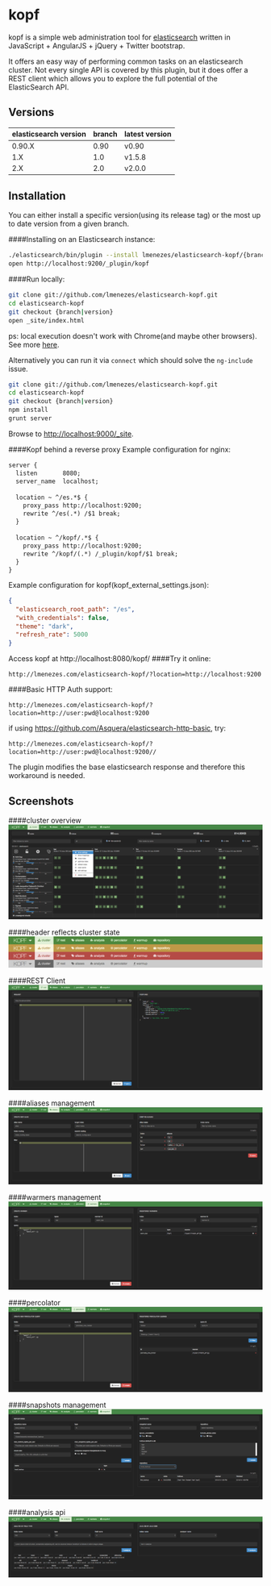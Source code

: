 kopf
=======================

kopf is a simple web administration tool for [elasticsearch](http://elastic.co) written in JavaScript + AngularJS + jQuery + Twitter bootstrap.

It offers an easy way of performing common tasks on an elasticsearch cluster. Not every single API is covered by this plugin, but it does offer a REST client which allows you to explore the full potential of the ElasticSearch API.

Versions
------------

| elasticsearch version | branch | latest version  |
| --------------------- | ------ | --------------- |
| 0.90.X                | 0.90   | v0.90           |
| 1.X                   | 1.0    | v1.5.8          |
| 2.X                   | 2.0    | v2.0.0          |

Installation
------------
You can either install a specific version(using its release tag) or the most up to date version from a given branch.

####Installing on an Elasticsearch instance:

```bash
./elasticsearch/bin/plugin --install lmenezes/elasticsearch-kopf/{branch|version}
open http://localhost:9200/_plugin/kopf
```

####Run locally:

```bash
git clone git://github.com/lmenezes/elasticsearch-kopf.git
cd elasticsearch-kopf
git checkout {branch|version}
open _site/index.html
```

ps: local execution doesn't work with Chrome(and maybe other browsers). See more [here](http://docs.angularjs.org/api/ng.directive:ngInclude).

Alternatively you can run it via `connect` which should solve the `ng-include` issue.

```bash
git clone git://github.com/lmenezes/elasticsearch-kopf.git
cd elasticsearch-kopf
git checkout {branch|version}
npm install
grunt server
```

Browse to <http://localhost:9000/_site>.

####Kopf behind a reverse proxy
Example configuration for nginx:
```
server {
  listen       8080;
  server_name  localhost;

  location ~ ^/es.*$ {
    proxy_pass http://localhost:9200;
    rewrite ^/es(.*) /$1 break;
  }

  location ~ ^/kopf/.*$ {
    proxy_pass http://localhost:9200;
    rewrite ^/kopf/(.*) /_plugin/kopf/$1 break;
  }
}
```
Example configuration for kopf(kopf_external_settings.json):
```json
{
  "elasticsearch_root_path": "/es",
  "with_credentials": false,
  "theme": "dark",
  "refresh_rate": 5000
}
```
Access kopf at http://localhost:8080/kopf/
####Try it online:
```
http://lmenezes.com/elasticsearch-kopf/?location=http://localhost:9200
```

####Basic HTTP Auth support:
```
http://lmenezes.com/elasticsearch-kopf/?location=http://user:pwd@localhost:9200
```

if using https://github.com/Asquera/elasticsearch-http-basic, try:
```
http://lmenezes.com/elasticsearch-kopf/?location=http://user:pwd@localhost:9200//
```
The plugin modifies the base elasticsearch response and therefore this workaround is needed.

Screenshots
------------
####cluster overview
![cluster overview](imgs/cluster_view.png)

####header reflects cluster state
![cluster state](imgs/cluster_state.png)

####REST Client
![rest client](imgs/rest_client.png)

####aliases management
![aliases management](imgs/aliases.png)

####warmers management
![warmers management](imgs/warmer.png)

####percolator
![percolator](imgs/percolator.png)

####snapshots management
![snapshots management](imgs/snapshot.png)

####analysis api
![analysis api](imgs/analysis.png)
